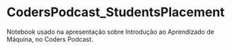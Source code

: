# CodersPodcast_StudentsPlacement
Notebook usado na apresentação sobre Introdução ao Aprendizado de Máquina, no Coders Podcast.
